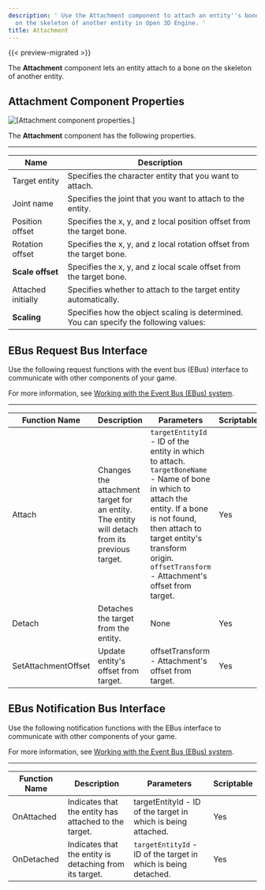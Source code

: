 ```yaml
---
description: ' Use the Attachment component to attach an entity''s bone to a bone
  on the skeleton of another entity in Open 3D Engine. '
title: Attachment
---
```


{{< preview-migrated >}}

The **Attachment** component lets an entity attach to a bone on the skeleton of another entity.

## Attachment Component Properties 

![\[Attachment component properties.\]](/images/user-guide/component/attachment-component-properties.png)

The **Attachment** component has the following properties.


****

| Name | Description |
| --- | --- |
| Target entity |  Specifies the character entity that you want to attach.  |
| Joint name |  Specifies the joint that you want to attach to the entity.  |
| Position offset |  Specifies the x, y, and z local position offset from the target bone.  |
| Rotation offset |  Specifies the x, y, and z local rotation offset from the target bone.  |
|  **Scale offset**  |  Specifies the x, y, and z local scale offset from the target bone.  |
| Attached initially |  Specifies whether to attach to the target entity automatically.  |
|  **Scaling**  |  Specifies how the object scaling is determined. You can specify the following values:   |

## EBus Request Bus Interface 

Use the following request functions with the event bus (EBus) interface to communicate with other components of your game.

For more information, see [Working with the Event Bus (EBus) system](/docs/user-guide/engine/ebus/).


****

| Function Name | Description | Parameters | Scriptable |
| --- | --- | --- | --- |
| Attach |  Changes the attachment target for an entity. The entity will detach from its previous target.  |  `targetEntityId` - ID of the entity in which to attach. `targetBoneName` - Name of bone in which to attach the entity. If a bone is not found, then attach to target entity's transform origin. `offsetTransform` - Attachment's offset from target.  | Yes |
| Detach |  Detaches the target from the entity.  | None | Yes |
| SetAttachmentOffset |  Update entity's offset from target.  | offsetTransform - Attachment's offset from target. | Yes |

## EBus Notification Bus Interface 

Use the following notification functions with the EBus interface to communicate with other components of your game.

For more information, see [Working with the Event Bus (EBus) system](/docs/user-guide/engine/ebus/).


****

| Function Name | Description | Parameters | Scriptable |
| --- | --- | --- | --- |
| OnAttached |  Indicates that the entity has attached to the target.  | targetEntityId - ID of the target in which is being attached. | Yes |
| OnDetached |  Indicates that the entity is detaching from its target.  |  `targetEntityId` - ID of the target in which is being detached.  | Yes |
